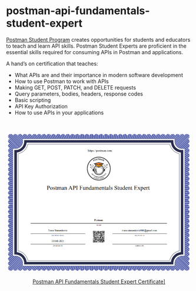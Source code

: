 # postman-api-fundamentals-student-expert
[Postman Student Program](https://www.postman.com/student-program/) creates opportunities for students and educators to teach and learn API skills. Postman Student Experts are proficient in the essential skills required for consuming APIs in Postman and applications.

A hand’s on certification that teaches:

- What APIs are and their importance in modern software development
- How to use Postman to work with APIs
- Making GET, POST, PATCH, and DELETE requests
- Query parameters, bodies, headers, response codes
- Basic scripting
- API Key Authorization
- How to use APIs in your applications

<br>

<p align="center">
<img src="./postman-api-fundamentals-student-expert-certificate.png" alt="Postman API Fundamentals Student Expert" width="500">
</p>
<p align="center">
<a href="https://api.badgr.io/public/assertions/LpCO4nP1SXipRfCzkjldVw?identity__email=ivana.stamenkovic990%40gmail.com">Postman API Fundamentals Student Expert Certificate]
</a>
</p>
